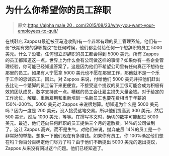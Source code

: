 # 为什么你希望你的员工辞职

> 原文:[https://alpha male 20 . com/2015/08/23/why-you-want-your-employees-to-quit/](https://alphamale20.com/2015/08/23/why-you-want-your-employees-to-quit/)

在线鞋店 Zappos(最近被亚马逊收购)有一个非常有趣的员工管理系统。他们有一份“长期有效的辞职提议”在任何时候，他们都会付给任何一个想辞职的员工 5000 美元。什么？没错。任何想立即辞职的员工都会得到 5000 美元，所有 Zappos 的员工都知道这一点。世界上为什么会有公司做这样的事情？如果你有一些企业管理经验，你可能已经知道答案了。这是因为他们不希望公司里有任何真正不想待在那里的员工。如果有人宁愿拿 5000 美元也不愿在那里工作，那他就不是一个乐于工作的忠诚员工。因此，对 Zappos 来说，付给他们 5000 美元并把他们赶出去比让一个蹩脚的员工留下来更便宜。不接受这个提议的员工很可能会成为积极有效的团队成员。数字支持这一点。糟糕的员工会让雇主损失大量金钱。对于给定的工作岗位，解雇、重新雇用和重新培训一名新员工也要花费相当于年薪的 150%-200%。5000 美元对 Zappos 来说很划算。想知道为什么是 5000 美元吗？因为一度是 200 美元，没人接受这笔交易。所以他们提高到 300 美元，然后 500 美元，然后 1000 美元，等等。在撰写本文时，确切的数字可能超过 5000 美元。最近，他们还向任何辞职的员工提供三个月的遣散费。14%的公司做到了。这让 Zappos 高兴，而不是生气。对他们来说，抛弃底层 14%的员工是一个非常好的举措。想象一下他们现在有多赚钱。如果你有员工，你 100%确定他们想在吗？你百分百确定他们尽力了吗？由于他们不断提出 5000 美元的退出提议，Zappos 从来没有问过这个问题。他们已经知道了。